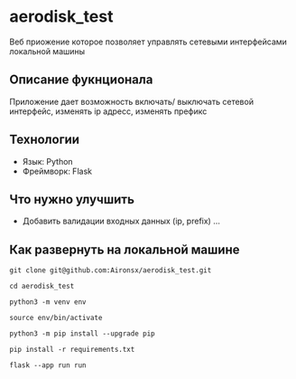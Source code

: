 # aerodisk_test
Веб приожение которое позволяет управлять сетевыми интерфейсами локальной машины

## Описание фукнционала
Приложение дает возможность включать/ выключать сетевой интерфейс, изменять ip адресс, изменять префикс

## Технологии

- Язык: Python
- Фреймворк: Flask

## Что нужно улучшить

- Добавить валидации входных данных (ip, prefix)
...

## Как развернуть на локальной машине

```
git clone git@github.com:Aironsx/aerodisk_test.git
```
```
cd aerodisk_test
```
```
python3 -m venv env
```
```
source env/bin/activate
```
```
python3 -m pip install --upgrade pip
```    
```
pip install -r requirements.txt
``` 
``` 
flask --app run run
``` 
